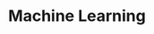 ---
title: Machine Learning
name: Machine Learning
isSub: true
layout: category
parent: Ai Note
icon: <img width="50" height="50" src="https://img.icons8.com/ios/50/machine-learning.png" alt="machine-learning"/>
---